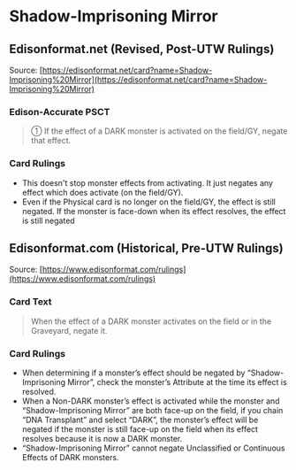 # Shadow-Imprisoning Mirror

## Edisonformat.net (Revised, Post-UTW Rulings)

Source: [https://edisonformat.net/card?name=Shadow-Imprisoning%20Mirror](https://edisonformat.net/card?name=Shadow-Imprisoning%20Mirror)

### Edison-Accurate PSCT

> ① If the effect of a DARK monster is activated on the field/GY, negate that effect.

### Card Rulings

*   This doesn't stop monster effects from activating.
It just negates any effect which does activate (on the field/GY).
*   Even if the Physical card is no longer on the field/GY, the effect is still negated.
If the monster is face-down when its effect resolves, the effect is still negated


## Edisonformat.com (Historical, Pre-UTW Rulings)

Source: [https://www.edisonformat.com/rulings](https://www.edisonformat.com/rulings)

### Card Text

> When the effect of a DARK monster activates on the field or in the Graveyard, negate it.

### Card Rulings

*   When determining if a monster’s effect should be negated by “Shadow-Imprisoning Mirror”, check the monster’s Attribute at the time its effect is resolved.
*   When a Non-DARK monster’s effect is activated while the monster and “Shadow-Imprisoning Mirror” are both face-up on the field, if you chain “DNA Transplant” and select “DARK”, the monster’s effect will be negated if the monster is still face-up on the field when its effect resolves because it is now a DARK monster.
*   “Shadow-Imprisoning Mirror” cannot negate Unclassified or Continuous Effects of DARK monsters.


